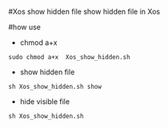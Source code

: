 #Xos show hidden file 
show hidden file in Xos

#how use
* chmod a+x
```
sudo chmod a+x  Xos_show_hidden.sh
```
* show hidden file
```
sh Xos_show_hidden.sh show
```
* hide visible file
```
sh Xos_show_hidden.sh
